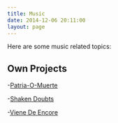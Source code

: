 ```yaml
---
title: Music
date: 2014-12-06 20:11:00
layout: page
---
```


Here are some music related topics:

## Own Projects
-[Patria-O-Muerte](https://soundcloud.com/tolgascloud/patria-o-muerte)

-[Shaken Doubts](https://soundcloud.com/tolgascloud/shaken-doubts)

-[Viene De Encore](https://soundcloud.com/tolgascloud/viene-de-encore-dj-sinar-hayat)

